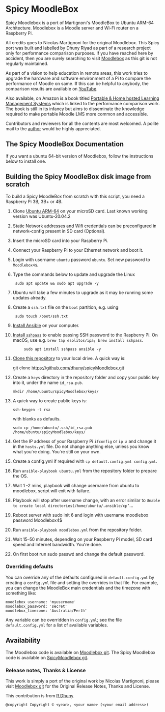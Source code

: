 # Spicy MoodleBox



Spicy Moodlebox is a port of Martignoni's MoodleBox to Ubuntu ARM-64 Architecture. Moodlebox is a Moodle server and Wi-Fi router on a Raspberry Pi. 

All credits goes to Nicolas Martignoni for the original Moodlebox. This Spicy port was built and labelled  by Dhuny Riyad  as part of a research project only for performance comparison purposes. 
If you have reached here by accident, then you are surely searching to visit [Moodlebox](https://moodlebox.net) as this git is not regularly maintained.

As part of a  vision  to help education in remote areas, this work tries to upgrade the hardware and software environment of a Pi to compare the performance of Moodle on same.
If this can be helpful to anybody, the comparison results are available on [YouTube](https://www.youtube.com/watch?v=xMDy_Yv33C8).  

Also available, on Amazon is a book titled [Portable & Home hosted Learning Management Systems](https://www.amazon.com/Portable-hosted-Learning-Management-Systems/dp/B091H18XFV) which is linked to the performance comparison work. The book is still in its infancy but aims to disseminate the knowledge required to make portable Moodle LMS more common and accessible.

Contributors and reviewers for all the contents are most welcomed. A polite mail to the [author](mailto:riyad@dhuny.org) would be highly appreciated.


## The Spicy MoodleBox Documentation


If you want a ubuntu 64-bit version of Moodlebox, follow the instructions below to install one.


## Building the Spicy MoodleBox disk image from scratch

To build a Spicy MoodleBox from scratch with this script, you need a Raspberry Pi 3B, 3B+ or 4B.

1. Clone [Ubuntu ARM-64](https://ubuntu.com/download/raspberry-pi) on your microSD card. Last known working version was Ubuntu-20.04.2
2. Static Network addresses and Wifi credentials can be preconfigured in network-config present in SD card (Optional).
3. Insert the microSD card into your Raspberry Pi.
4. Connect your Raspberry Pi to your Ethernet network and boot it.
5. Login with username `ubuntu` password `ubuntu`. Set new password to `Moodlebox4$`.
6. Type the commands below to update and upgrade the Linux

		sudo apt update && sudo apt upgrade -y
		
8. Ubuntu will take a few minutes to upgrade as it may be running some updates already. 
9. Create a `ssh.txt` file on the `boot` partition, e.g. using 
        
		sudo touch /boot/ssh.txt
		
7. [Install Ansible](https://docs.ansible.com/intro_installation.html) on your computer.
8. [Install `sshpass`](https://gist.github.com/arunoda/7790979) to enable passing SSH password to the Raspberry Pi. On macOS, use e.g. `brew tap esolitos/ipa; brew install sshpass`.

			sudo apt install sshpass ansible -y

10. [Clone this repository](https://github.com/dhuny/spicyMoodlebox.git) to your local drive. A quick way is:
	
	git clone https://github.com/dhuny/spicyMoodlebox.git
	
11. Create a `keys` directory in the repository folder and copy your public key into it, under the name `id_rsa.pub`.

		mkdir /home/ubuntu/spicyMoodlebox/keys/

13. A quick way to create public keys is: 

		ssh-keygen -t rsa

	with blanks as defaults. 
	
		sudo cp /home/ubuntu/.ssh/id_rsa.pub /home/ubuntu/spicyMoodlebox/keys/
	
1. Get the IP address of your Raspberry Pi `ifconfig` or `ip a` and change it in the `hosts.yml` file. Do not change anything else, unless you know what you're doing. You're still on your own.
1. Create a config.yml if required with 		`cp default.config.yml config.yml`.
1. Run   `ansible-playbook ubuntu.yml`   from the repository folder to prepare the OS.
1. Wait 1 -2 mins, playbook will change username from ubuntu to moodlebox, script will exit with failure.
1. Playbook will stop after username change, with an error similar to `Unable to create local directories(/home/ubuntu/.ansible/cp’`...
1. Reboot server with sudo init 6 and login with username moodlebox password Moodlebox4$
1. Run `ansible-playbook moodlebox.yml` from the repository folder.
1. Wait 15–50 minutes, depending on your Raspberry Pi model, SD card speed and Internet bandwidth. You're done.
1. On first boot run sudo passwd and change the default password.

### Overriding defaults

You can override any of the defaults configured in `default.config.yml` by creating a `config.yml` file and setting the overrides in that file. For example, you can change the MoodleBox main credentials and the timezone with something like:

    moodlebox_username: 'myusername'
    moodlebox_password: 'secret'
    moodlebox_timezone: 'Australia/Perth'

Any variable can be overridden in `config.yml`; see the file `default.config.yml` for a list of available variables.

## Availability

The Moodlebox code is available on [Moodlebox git](https://github.com/moodlebox/moodlebox).
The Spicy Moodlebox code is available on [SpicyMoodlebox git](https://github.com/dhuny/spicymoodlebox).

### Release notes, Thanks & License

This work is simply a port of the original work by Nicolas Martignoni, please visit [Moodlebox git](https://github.com/moodlebox/moodlebox) for the Original Release Notes, Thanks and License. 

This contribution is from [R.Dhuny](riyad@dhuny.org)

```
@copyright Copyright © <year>, <your name> (<your email address>)
```

